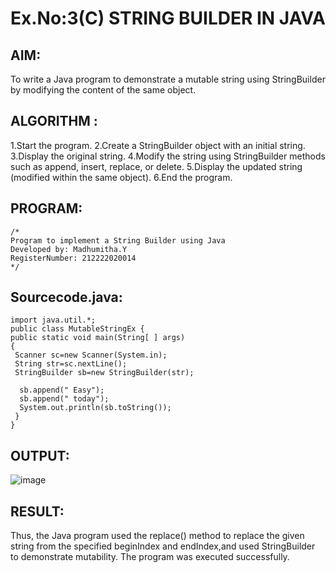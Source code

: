 # Ex.No:3(C)    STRING BUILDER IN JAVA

## AIM:
To write a Java program to demonstrate a mutable string using StringBuilder by modifying the content of the same object.

## ALGORITHM :
1.Start the program.
2.Create a StringBuilder object with an initial string.
3.Display the original string.
4.Modify the string using StringBuilder methods such as append, insert, replace, or delete.
5.Display the updated string (modified within the same object).
6.End the program.




## PROGRAM:
 ```
/*
Program to implement a String Builder using Java
Developed by: Madhumitha.Y
RegisterNumber: 212222020014 
*/
```

## Sourcecode.java:
```
import java.util.*;
public class MutableStringEx { 
public static void main(String[ ] args) 
{ 
 Scanner sc=new Scanner(System.in);
 String str=sc.nextLine();
 StringBuilder sb=new StringBuilder(str);
  
  sb.append(" Easy");
  sb.append(" today");
  System.out.println(sb.toString()); 
 } 
}

```








## OUTPUT:

![image](https://github.com/user-attachments/assets/7c42ecc7-bc7e-4708-80ae-c5e12c9db101)




## RESULT:
Thus, the Java program used the replace() method to replace the given string from the specified beginIndex and endIndex,and used StringBuilder to demonstrate mutability. The program was executed successfully.









